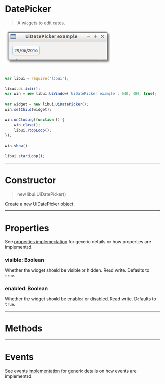 
# DatePicker

> A widgets to edit dates.

![UiDatePicker example](media/UiDatePicker.png)

```js

var libui = require('libui');

libui.Ui.init();
var win = new libui.UiWindow('UiDatePicker example', 640, 480, true);

var widget = new libui.UiDatePicker();
win.setChild(widget);

win.onClosing(function () {
	win.close();
	libui.stopLoop();
});

win.show();

libui.startLoop();

```

---

# Constructor

> new libui.UiDatePicker()

Create a new UiDatePicker object.

---

# Properties

See [properties implementation](properties.md) for generic details on how properties are implemented.


### visible: Boolean

Whether the widget should be visible or hidden. 
Read write.
Defaults to `true`.



### enabled: Boolean

Whether the widget should be enabled or disabled. 
Read write.
Defaults to `true`.




---

# Methods



---

# Events

See [events implementation](events.md) for generic details on how events are implemented.



